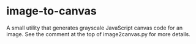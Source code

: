 image-to-canvas
===============

A small utility that generates grayscale JavaScript canvas code for an
image. See the comment at the top of image2canvas.py for more details.
